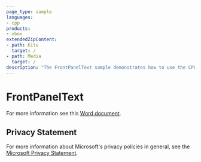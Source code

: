 ```yaml
---
page_type: sample
languages:
- cpp
products:
- xbox
extendedZipContent:
- path: Kits
  target: /
- path: Media
  target: /
description: "The FrontPanelText sample demonstrates how to use the CPU to draw text on the Xbox One X Devkit Front Panel Display."
---
```


# FrontPanelText

For more information see this [Word document](https://github.com/microsoft/Xbox-ATG-Samples/blob/master/XDKSamples/System/FrontPanelText/readme.docx).

## Privacy Statement

For more information about Microsoft's privacy policies in general, see the [Microsoft Privacy Statement](https://privacy.microsoft.com/privacystatement/).
